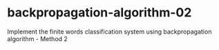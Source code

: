 # backpropagation-algorithm-02
Implement the finite words classification system using backpropagation algorithm - Method 2
